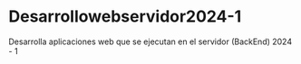# Desarrollowebservidor2024-1
Desarrolla aplicaciones web que se ejecutan en el servidor (BackEnd) 2024 - 1
